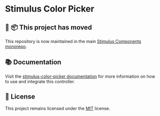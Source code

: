 # Stimulus Color Picker

## 🚚 📦 This project has moved

This repository is now maintained in the main [Stimulus Components monorepo](https://github.com/stimulus-components/stimulus-components).

## 📚 Documentation

Visit the [stimulus-color-picker documentation](https://www.stimulus-components.com/docs/stimulus-color-picker/) for more information on how to use and integrate this controller.

## 📝 License

This project remains licensed under the [MIT](http://opensource.org/licenses/MIT) license.
